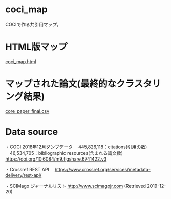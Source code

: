 # coci_map
COCIで作る共引用マップ。

# HTML版マップ
[coci_map.html](https://k2taro.github.io/coci_map.html)

# マップされた論文(最終的なクラスタリング結果)
[core_paper_final.csv](https://github.com/k2taro/coci_map/blob/master/core_paper_final.csv)

# Data source  
・COCI 2018年12月ダンプデータ
　445,826,118：citations(引用の数)
　46,534,705：bibliographic resources(含まれる論文数)
　https://doi.org/10.6084/m9.figshare.6741422.v3

・Crossref REST API
　https://www.crossref.org/services/metadata-delivery/rest-api/

・SCIMago ジャーナルリスト
  http://www.scimagojr.com (Retrieved 2019-12-20)
